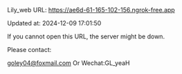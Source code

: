 Lily_web URL: https://ae6d-61-165-102-156.ngrok-free.app

Updated at: 2024-12-09 17:01:50

If you cannot open this URL, the server might be down.

Please contact: 

goley04@foxmail.com Or Wechat:GL_yeaH